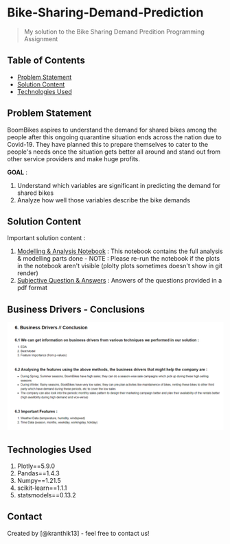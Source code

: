 # Bike-Sharing-Demand-Prediction
> My solution to the Bike Sharing Demand Predition Programming Assignment


## Table of Contents
* [Problem Statement](#problem-statement)
* [Solution Content](#solution-content)
* [Technologies Used](#technologies-used)

<!-- You can include any other section that is pertinent to your problem -->

## Problem Statement

BoomBikes aspires to understand the demand for shared bikes among the people after this ongoing quarantine situation ends across the nation due to 
Covid-19. They have planned this to prepare themselves to cater to the people's needs once the situation gets better all around and stand out from other
service providers and make huge profits.

**GOAL** :
1. Understand which variables are significant in predicting the demand for shared bikes
2. Analyze how well those variables describe the bike demands

## Solution Content

Important solution content : 

1. [Modelling & Analysis Notebook](Bike-Sharing_Demand_Prediction.ipynb) : This notebook contains the full analysis & modelling parts done
          - NOTE : Please re-run the notebook if the plots in the notebook aren't visible (plolty plots sometimes doesn't show in git render)
3. [Subjective Question & Answers](Subjective-Question-Answers.pdf) : Answers of the questions provided in a pdf format


## Business Drivers - Conclusions
![Business Drivers](business_drivers.png "Business Drivers")


## Technologies Used
1. Plotly==5.9.0
2. Pandas==1.4.3
3. Numpy==1.21.5
4. scikit-learn==1.1.1
5. statsmodels==0.13.2


## Contact
Created by [@kranthik13] - feel free to contact us!
